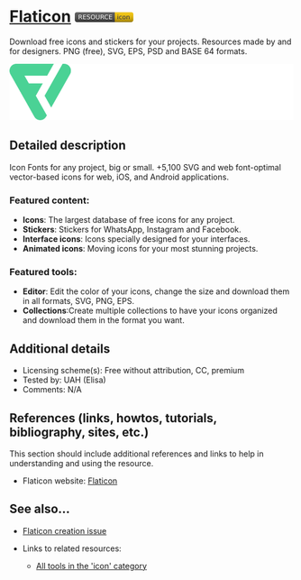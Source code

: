 # [Flaticon](https://www.flaticon.es/)  [<img src="images/resource-icon.png" align="bottom">](https://github.com/e-CLOSE/Toolbox/issues?q=label%3A02_RESOURCE+label%3Aicon)

Download free icons and stickers for your projects. Resources made by and for designers. PNG (free), SVG, EPS, PSD and BASE 64 formats.

[<img src="images/Flaticon.svg" align="bottom" height="100" alt="Flaticon">](https://github.com/e-CLOSE/Toolbox/blob/main/Resources/Flaticon.md)


## Detailed description

Icon Fonts for any project, big or small. +5,100 SVG and web font-optimal vector-based icons for web, iOS, and Android applications.

### Featured content:

- **Icons**: The largest database of free icons for any project.
- **Stickers**: Stickers for WhatsApp, Instagram and Facebook.
- **Interface icons**: Icons specially designed for your interfaces.
- **Animated icons**: Moving icons for your most stunning projects.

### Featured tools:

- **Editor**: Edit the color of your icons, change the size and download them in all formats, SVG, PNG, EPS.
- **Collections**:Create multiple collections to have your icons organized and download them in the format you want.

## Additional details

- Licensing scheme(s): Free without attribution, CC, premium
- Tested by: UAH (Elisa)
- Comments: N/A


## References (links, howtos, tutorials, bibliography, sites, etc.)

This section should include additional references and links to help in
understanding and using the resource.

- Flaticon website: [Flaticon](https://www.flaticon.es/)


## See also...

- [Flaticon creation issue](https://github.com/e-CLOSE/Toolbox/issues/181)
- Links to related resources:

  - [All tools in the 'icon' category](https://github.com/e-CLOSE/Toolbox/issues?q=label%3A02_RESOURCE+label%3Aicon)
